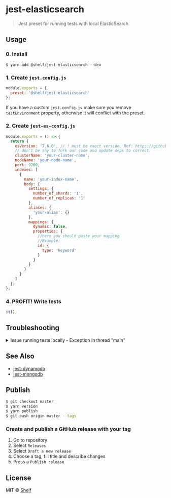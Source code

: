 # jest-elasticsearch

> Jest preset for running tests with local ElasticSearch

## Usage

### 0. Install

```
$ yarn add @shelf/jest-elasticsearch --dev
```

### 1. Create `jest.config.js`

```js
module.exports = {
  preset: '@shelf/jest-elasticsearch'
};
```

If you have a custom `jest.config.js` make sure you remove `testEnvironment` property, otherwise it will conflict with the preset.

### 2. Create `jest-es-config.js`

```js
module.exports = () => {
  return {
    esVersion: '7.6.0', // ! must be exact version. Ref: https://github.com/elastic/elasticsearch-js .
    // don't be shy to fork our code and update deps to correct.
    clusterName: 'your-cluster-name',
    nodeName: 'your-node-name',
    port: 9200,
    indexes: [
      {
        name: 'your-index-name',
        body: {
          settings: {
            number_of_shards: '1',
            number_of_replicas: '1'
          },
          aliases: {
            'your-alias': {}
          },
          mappings: {
            dynamic: false,
            properties: {
              //here you should paste your mapping
              //Example:
              id: {
                type: 'keyword'
              }
            }
          }
        }
      }
    ]
  };
};
```

### 4. PROFIT! Write tests

```js
it();
```

## Troubleshooting

<details>
<summary> Issue running tests locally - Exception in thread "main"</summary>

```shell
Exception in thread "main'
java.lang.UnsupportedOperationException The Security Manager is deprecated and will be removed in a future release
at java.base/java.lang.System.setSecurityManager(System. java: 416)
at ora.elasticsearch.bootstrap.Elasticsearch.main(Elasticsearch.iava:71
```
The main reason why this issue appears is that you have an incompatible java version installed to run elastic locally.

### What to do?

1. List current java versions
```shell
$ /usr/libexec/java_home -V
```

2. If you see version 1.8.xxx
   Add this command to your bashrc, zshrc, etc
```shell
$ /usr/libexec/java_home -v 1.8
```

3. If you see no versions or do not have a compatible version installed - Install version 1.8xxx
https://www.java.com/en/download/

4. Reload the console and check the java version with
```shell
$ java -version
```
Output for proper work
```shell
$ java -version
java version "1.8.0_333"
Java(TM) SE Runtime Environment (build 1.8.0_333-b02)
Java HotSpot(TM) 64-Bit Server VM (build 25.333-b02, mixed mode)
```

5. Go to step 2 and set version 1.8xx as a default for the shell


</details>

## See Also

- [jest-dynamodb](https://github.com/shelfio/jest-dynamodb)
- [jest-mongodb](https://github.com/shelfio/jest-mongodb)

## Publish

```sh
$ git checkout master
$ yarn version
$ yarn publish
$ git push origin master --tags
```
### Create and publish a GitHub release with your tag
1. Go to repository
2. Select `Releases`
3. Select `Draft a new release`
4. Choose a tag, fill title and describe changes
5. Press a `Publish release`


## License

MIT © [Shelf](https://shelf.io)
